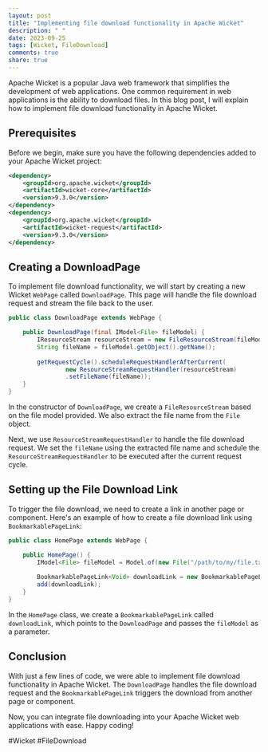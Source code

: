 ```yaml
---
layout: post
title: "Implementing file download functionality in Apache Wicket"
description: " "
date: 2023-09-25
tags: [Wicket, FileDownload]
comments: true
share: true
---
```


Apache Wicket is a popular Java web framework that simplifies the development of web applications. One common requirement in web applications is the ability to download files. In this blog post, I will explain how to implement file download functionality in Apache Wicket.

## Prerequisites

Before we begin, make sure you have the following dependencies added to your Apache Wicket project:

```xml
<dependency>
    <groupId>org.apache.wicket</groupId>
    <artifactId>wicket-core</artifactId>
    <version>9.3.0</version>
</dependency>
<dependency>
    <groupId>org.apache.wicket</groupId>
    <artifactId>wicket-request</artifactId>
    <version>9.3.0</version>
</dependency>
```

## Creating a DownloadPage

To implement file download functionality, we will start by creating a new Wicket `WebPage` called `DownloadPage`. This page will handle the file download request and stream the file back to the user.

```java
public class DownloadPage extends WebPage {

    public DownloadPage(final IModel<File> fileModel) {
        IResourceStream resourceStream = new FileResourceStream(fileModel.getObject());
        String fileName = fileModel.getObject().getName();
        
        getRequestCycle().scheduleRequestHandlerAfterCurrent(
                new ResourceStreamRequestHandler(resourceStream)
                .setFileName(fileName));
    }
}
```

In the constructor of `DownloadPage`, we create a `FileResourceStream` based on the file model provided. We also extract the file name from the `File` object.

Next, we use `ResourceStreamRequestHandler` to handle the file download request. We set the `fileName` using the extracted file name and schedule the `ResourceStreamRequestHandler` to be executed after the current request cycle.

## Setting up the File Download Link

To trigger the file download, we need to create a link in another page or component. Here's an example of how to create a file download link using `BookmarkablePageLink`:

```java
public class HomePage extends WebPage {

    public HomePage() {
        IModel<File> fileModel = Model.of(new File("/path/to/my/file.txt"));
        
        BookmarkablePageLink<Void> downloadLink = new BookmarkablePageLink<>("downloadLink", DownloadPage.class, fileModel);
        add(downloadLink);
    }
}
```

In the `HomePage` class, we create a `BookmarkablePageLink` called `downloadLink`, which points to the `DownloadPage` and passes the `fileModel` as a parameter.

## Conclusion

With just a few lines of code, we were able to implement file download functionality in Apache Wicket. The `DownloadPage` handles the file download request and the `BookmarkablePageLink` triggers the download from another page or component.

Now, you can integrate file downloading into your Apache Wicket web applications with ease. Happy coding!

#Wicket #FileDownload